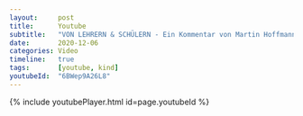 ```yaml
---
layout:     post
title:      Youtube
subtitle:   "VON LEHRERN & SCHÜLERN - Ein Kommentar von Martin Hoffmann"
date:       2020-12-06
categories: Video
timeline:   true
tags:       [youtube, kind]
youtubeId:  "6BWep9A26L8"
---
```


{% include youtubePlayer.html id=page.youtubeId %}
